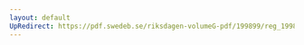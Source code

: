 ```yaml
---
layout: default
UpRedirect: https://pdf.swedeb.se/riksdagen-volumeG-pdf/199899/reg_199899/reg_199899_0359.pdf
---
```

